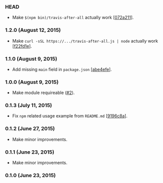 ### HEAD

* Make `$(npm bin)/travis-after-all` actually work
  [[072a211](https://github.com/alrra/travis-after-all/commit/072a2110aea79a05d05fe2e7ef23edbc5536621a)].

### 1.2.0 (August 12, 2015)

* Make `curl -sSL https://.../travis-after-all.js | node` actually work
  [[f22fd1e](https://github.com/alrra/travis-after-all/commit/f22fd1e83a72bc53b41212921883e09ef6227c95)].

### 1.1.0 (August 9, 2015)

* Add missing `main` field in `package.json`
  [[abe4efe](https://github.com/alrra/travis-after-all/commit/abe4efe3d802f3eeffd9a4a910ef0bd7067230af)].

### 1.0.0 (August 9, 2015)

* Make module requireable
  ([#2](https://github.com/alrra/travis-after-all/issues/2)).

### 0.1.3 (July 11, 2015)

* Fix `npm` related usage example from `README.md`
  [[9196c8a](https://github.com/alrra/travis-after-all/commit/9196c8a36eba8fe3b187077fc9d4cf09c0a34eb1)].

### 0.1.2 (June 27, 2015)

* Make minor improvements.

### 0.1.1 (June 23, 2015)

* Make minor improvements.

### 0.1.0 (June 23, 2015)
